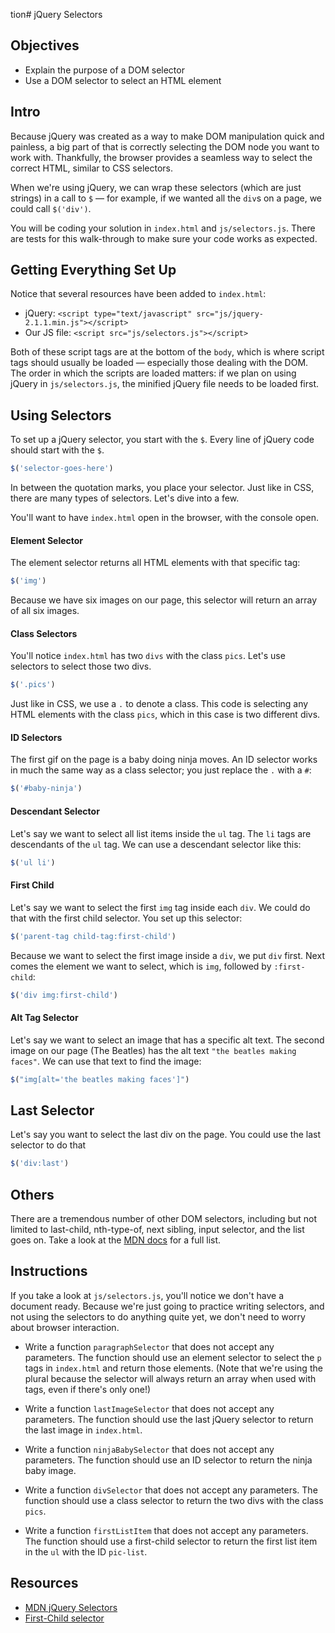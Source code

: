 tion# jQuery Selectors

## Objectives

+ Explain the purpose of a DOM selector
+ Use a DOM selector to select an HTML element

## Intro

Because jQuery was created as a way to make DOM manipulation quick and painless,
a big part of that is correctly selecting the DOM node you want to work with.
Thankfully, the browser provides a seamless way to select the correct HTML,
similar to CSS selectors.

When we're using jQuery, we can wrap these selectors (which are just strings) in
a call to `$` — for example, if we wanted all the `div`s on a page, we could
call `$('div')`.

You will be coding your solution in `index.html` and `js/selectors.js`. There
are tests for this walk-through to make sure your code works as expected.

## Getting Everything Set Up

Notice that several resources have been added to `index.html`:

+ jQuery: `<script type="text/javascript" src="js/jquery-2.1.1.min.js"></script>`
+ Our JS file: `<script src="js/selectors.js"></script>`

Both of these script tags are at the bottom of the `body`, which is where script
tags should usually be loaded — especially those dealing with the DOM. The order
in which the scripts are loaded matters: if we plan on using jQuery in
`js/selectors.js`, the minified jQuery file needs to be loaded first.


## Using Selectors

To set up a jQuery selector, you start with the `$`. Every line of jQuery code
should start with the `$`.

```js
$('selector-goes-here')
```

In between the quotation marks, you place your selector. Just like in CSS, there
are many types of selectors. Let's dive into a few.

You'll want to have `index.html` open in the browser, with the console open.

#### Element Selector

The element selector returns all HTML elements with that specific tag:

```js
$('img')
```

Because we have six images on our page, this selector will return an array of
all six images.

#### Class Selectors

You'll notice `index.html` has two `divs` with the class `pics`. Let's use
selectors to select those two divs.

```js
$('.pics')
```

Just like in CSS, we use a `.` to denote a class. This code is selecting any
HTML elements with the class `pics`, which in this case is two different divs.


#### ID Selectors

The first gif on the page is a baby doing ninja moves. An ID selector works in
much the same way as a class selector; you just replace the `.` with a `#`:

```js
$('#baby-ninja')
```

#### Descendant Selector

Let's say we want to select all list items inside the `ul` tag. The `li` tags
are descendants of the `ul` tag. We can use a descendant selector like this:

```js
$('ul li')
```

#### First Child

Let's say we want to select the first `img` tag inside each `div`. We could do
that with the first child selector. You set up this selector:

```js
$('parent-tag child-tag:first-child')
```

Because we want to select the first image inside a `div`, we put `div` first.
Next comes the element we want to select, which is `img`, followed by
`:first-child`:

```js
$('div img:first-child')
```

#### Alt Tag Selector

Let's say we want to select an image that has a specific alt text. The second
image on our page (The Beatles) has the alt text `"the beatles making faces"`.
We can use that text to find the image:


```js
$("img[alt='the beatles making faces']")
```

## Last Selector

Let's say you want to select the last div on the page. You could use the last
selector to do that

```js
$('div:last')
```


## Others

There are a tremendous number of other DOM selectors, including but not limited
to last-child, nth-type-of,  next sibling, input selector, and the list goes on.
Take a look at the [MDN docs](https://api.jquery.com/category/selectors/) for a
full list.

## Instructions

If you take a look at `js/selectors.js`, you'll notice we don't have a document
ready. Because we're just going to practice writing selectors, and not using the
selectors to do anything quite yet, we don't need to worry about browser
interaction.

+ Write a function `paragraphSelector` that does not accept any parameters. The
function should use an element selector to select the `p` tags in `index.html`
and return those elements. (Note that we're using the plural because the
selector will always return an array when used with tags, even if there's only
one!)

+ Write a function `lastImageSelector` that does not accept any parameters. The
function should use the last jQuery selector to return the last image in
`index.html`.

+ Write a function `ninjaBabySelector` that does not accept any parameters. The
function should use an ID selector to return the ninja baby image.

+ Write a function `divSelector` that does not accept any parameters. The function
should use a class selector to return the two divs with the class `pics`.

+ Write a function `firstListItem` that does not accept any parameters. The
function should use a first-child selector to return the first list item in the
`ul` with the ID `pic-list`.

## Resources

+ [MDN jQuery Selectors](https://api.jquery.com/category/selectors/)
+ [First-Child selector](https://www.w3schools.com/cssref/sel_firstchild.asp)
